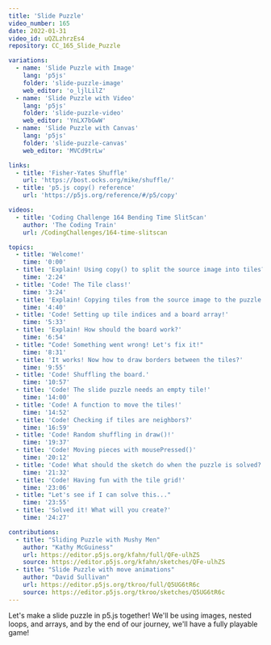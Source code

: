 ```yaml
---
title: 'Slide Puzzle'
video_number: 165
date: 2022-01-31
video_id: uQZLzhrzEs4
repository: CC_165_Slide_Puzzle

variations:
  - name: 'Slide Puzzle with Image'
    lang: 'p5js'
    folder: 'slide-puzzle-image'
    web_editor: 'o_ljlLilZ'
  - name: 'Slide Puzzle with Video'
    lang: 'p5js'
    folder: 'slide-puzzle-video'
    web_editor: 'YnLX7bGwW'
  - name: 'Slide Puzzle with Canvas'
    lang: 'p5js'
    folder: 'slide-puzzle-canvas'
    web_editor: 'MVCd9trLw'

links:
  - title: 'Fisher-Yates Shuffle'
    url: 'https://bost.ocks.org/mike/shuffle/'
  - title: 'p5.js copy() reference'
    url: 'https://p5js.org/reference/#/p5/copy'

videos:
  - title: 'Coding Challenge 164 Bending Time SlitScan'
    author: 'The Coding Train'
    url: /CodingChallenges/164-time-slitscan

topics:
  - title: 'Welcome!'
    time: '0:00'
  - title: 'Explain! Using copy() to split the source image into tiles?'
    time: '2:24'
  - title: 'Code! The Tile class!'
    time: '3:24'
  - title: 'Explain! Copying tiles from the source image to the puzzle.'
    time: '4:40'
  - title: 'Code! Setting up tile indices and a board array!'
    time: '5:33'
  - title: 'Explain! How should the board work?'
    time: '6:54'
  - title: "Code! Something went wrong! Let's fix it!"
    time: '8:31'
  - title: 'It works! Now how to draw borders between the tiles?'
    time: '9:55'
  - title: 'Code! Shuffling the board.'
    time: '10:57'
  - title: 'Code! The slide puzzle needs an empty tile!'
    time: '14:00'
  - title: 'Code! A function to move the tiles!'
    time: '14:52'
  - title: 'Code! Checking if tiles are neighbors?'
    time: '16:59'
  - title: 'Code! Random shuffling in draw()!'
    time: '19:37'
  - title: 'Code! Moving pieces with mousePressed()'
    time: '20:12'
  - title: 'Code! What should the sketch do when the puzzle is solved?'
    time: '21:32'
  - title: 'Code! Having fun with the tile grid!'
    time: '23:06'
  - title: "Let's see if I can solve this..."
    time: '23:55'
  - title: 'Solved it! What will you create?'
    time: '24:27'

contributions:
  - title: "Sliding Puzzle with Mushy Men"
    author: "Kathy McGuiness"
    url: https://editor.p5js.org/kfahn/full/QFe-ulhZS
    source: https://editor.p5js.org/kfahn/sketches/QFe-ulhZS
  - title: "Slide Puzzle with move animations"
    author: "David Sullivan"
    url: https://editor.p5js.org/tkroo/full/Q5UG6tR6c
    source: https://editor.p5js.org/tkroo/sketches/Q5UG6tR6c
---
```


Let's make a slide puzzle in p5.js together! We'll be using images, nested loops, and arrays, and by the end of our journey, we'll have a fully playable game!
